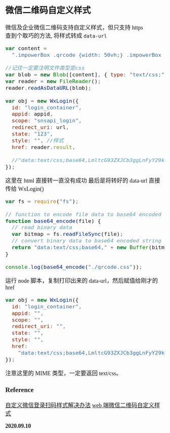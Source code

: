 <font size=4 face='楷体'>

## 微信二维码自定义样式

微信及企业微信二维码支持自定义样式，但只支持 https  
查到个取巧的方法, 将样式转成 `data-url`

```js
var content =
  ".impowerBox .qrcode {width: 50vh;} .impowerBox .title {display: none;}.impowerBox .status{padding: 7px 14px;text-align:center;}.impowerBox .info {width: 240px;}.impowerBox .status_txt>p{width:240px}";

//记住一定要注明文件类型是css
var blob = new Blob([content], { type: "text/css;" });
var reader = new FileReader();
reader.readAsDataURL(blob);

var obj = new WxLogin({
  id: "login_container",
  appid: appid,
  scope: "snsapi_login",
  redirect_uri: url,
  state: "123",
  style: "", //样式
  href: reader.result,

  //"data:text/css;base64,LmltcG93ZXJCb3ggLnFyY29kZSB7d2lkdGg6IDIwMHB4O30NCi5pbXBvd2VyQm94IC50aXRsZSB7ZGlzcGxheTogbm9uZTt9DQouaW1wb3dlckJveCAuaW5mbyB7d2lkdGg6IDIwMHB4O30NCi5zdGF0dXNfaWNvbiB7ZGlzcGxheTpub25lfQ0KLmltcG93ZXJCb3ggLnN0YXR1cyB7dGV4dC1hbGlnbjogY2VudGVyO30="
});
```

这里在 html 直接转一直没有成功
最后是将转好的 data-url 直接传给 WxLogin()

```js
var fs = require("fs");

// function to encode file data to base64 encoded string
function base64_encode(file) {
  // read binary data
  var bitmap = fs.readFileSync(file);
  // convert binary data to base64 encoded string
  return "data:text/css;base64," + new Buffer(bitmap).toString("base64");
}

console.log(base64_encode("./qrcode.css"));
```

运行 node 脚本，复制打印出来的 data-url，然后赋值给刚才的 href

```js
var obj = new WxLogin({
  id: "login_container",
  appid: "",
  scope: "",
  redirect_uri: "",
  state: "",
  style: "",
  href:
    "data:text/css;base64,LmltcG93ZXJCb3ggLnFyY29kZSB7d2lkdGg6IDIwMHB4O30NCi5pbXBvd2VyQm94IC50aXRsZSB7ZGlzcGxheTogbm9uZTt9DQouaW1wb3dlckJveCAuaW5mbyB7d2lkdGg6IDIwMHB4O30NCi5zdGF0dXNfaWNvbiB7ZGlzcGxheTpub25lfQ0KLmltcG93ZXJCb3ggLnN0YXR1cyB7dGV4dC1hbGlnbjogY2VudGVyO30=", //data-url
});
```

注意这里的 MIME 类型，一定要返回 text/css。

### Reference

[自定义微信登录扫码样式解决办法](https://cloud.tencent.com/developer/article/1454382)
[web 端微信二维码自定义样式](https://blog.csdn.net/gfh603215099/article/details/102895716)

**2020.09.10**
